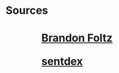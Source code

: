 <h1>Sources<h1>

<ol>
    <ul>
        <a href="https://www.youtube.com/channel/UCFrjdcImgcQVyFbK04MBEhA">Brandon Foltz</a>
    </ul>
    <ul>
        <a href="https://www.youtube.com/channel/UCfzlCWGWYyIQ0aLC5w48gBQ">sentdex</a>
    </ul>
</ol>


